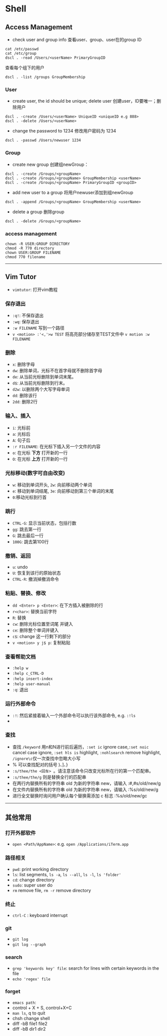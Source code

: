 # Shell

## Access Management

- check user and group info
查看user、group、user在的group ID
```
cat /etc/passwd
cat /etc/group
dscl . -read /Users/<userName> PrimaryGroupID
```
查看每个组下的用户
```
dscl . -list /groups GroupMembership
```
### User
- create user, the id should be unique; delete user
创建user，ID要唯一；删除用户
```
dscl . -create /Users/<userName> UniqueID <uniqueID e.g 888>
dscl . -delete /Users/<userName>
```

- change the password to 1234
修改用户密码为 1234
```
dscl . -passwd /Users/newuser 1234
```

### Group
- create new group
创建组newGroup：
```
dscl . -create /Groups/<groupName>
dscl . -create /Groups/<groupName> GroupMembership <userName>
dscl . -create /Groups/<groupName> PrimaryGroupID <groupID>
```
- add new user to a group
将用户newuser添加到组newGroup
```
dscl . -append /Groups/<groupName> GroupMembership <userName> 
```
- delete a group
删除group
```
dscl . -delete /Groups/<groupName>
```

### access management

```
chown -R USER:GROUP DIRECTORY
chmod -R 770 directory
chown USER:GROUP FILENAME
chmod 770 filename
```

---


## Vim Tutor

- ```vimtutor```: 打开vim教程

### 保存退出
- ```:q!```: 不保存退出
- ```:wq```: 保存退出
- ```:w FILENAME``` 写到一个路径
- ```v <motion> :'<,'>w TEST```  将高亮部分储存至TEST文件中 ```v motion :w FILENAME```


### 删除
- ```x```: 删除字母
- ```dw```: 删除单词，光标不在首字母就不删除首字母
- ```de```: 从当前光标删除到单词末尾。
- ```d$```: 从当前光标删除到行末。
- ```d2w```: 以删除两个大写字母单词
- ```dd```: 删除该行
- ```2dd```: 删除2行

### 输入、插入
- ```i```: 光标前
- ```a```: 光标后
- ```A```: 句子后
- ```:r FILENAME```: 在光标下插入另一个文件的内容
- ```o```: 在光标 **下方** 打开新的一行
- ```O```: 在光标 **上方** 打开新的一行

### 光标移动(数字可自由改变)
- ```w```: 移动到单词开头, ```2w```: 向前移动两个单词
- ```e```: 移动到单词结尾, ```3e```: 向前移动到第三个单词的末尾
- ```0```:移动光标到行首

### 跳行
- ```CTRL-G```: 显示当前状态，包括行数
- ```gg```: 跳去第一行
- ```G```: 跳去最后一行
- ```100G```: 跳去第100行

### 撤销、返回
- ```u```: undo
- ```U```: 恢复到该行的原始状态
- ```CTRL-R```: 撤消掉撤消命令

### 粘贴、替换、修改
- ```dd <Enter> p <Enter>```: 在下方插入被删除的行
- ```r<char>```: 替换当前字符
- ```R```: 替换
- ```cw```: 删除光标位置至词尾 并键入
- ```ce```: 删除整个单词并键入
- ```c$```: change 这一行剩下的部分
- ```v <motion> y j$ p```: 复制粘贴 


### 查看帮助文档
- ```:help w```
- ```:help c_CTRL-D``` 
- ```:help insert-index``` 
- ```:help user-manual```
- ```:q```: 退出

### 运行外部命令
- ```:!```: 然后紧接着输入一个外部命令可以执行该外部命令, e.g. ```:!ls```
- 

### 查找
- 查找 ```/keyword``` 用n和N进行前后遍历，```:set ic``` ignore case,```:set noic``` cancel case ignore, ```:set hls is``` highlight, ```:nohlsearch``` remove highlight, ```/ignore\c```仅一次查找中忽略大小写
- % 可以查找配对的括号 )、]、}
- ```:s/thee/the <回车> ```。请注意该命令只改变光标所在行的第一个匹配串。
- ```:s/thee/the/g``` 则是替换全行的匹配串
- 在两行内替换所有的字符串 old 为新的字符串 new，请输入  :#,#s/old/new/g
- 在文件内替换所有的字符串 old 为新的字符串 new，请输入  :%s/old/new/g
- 进行全文替换时询问用户确认每个替换需添加 c 标志        :%s/old/new/gc

---

## 其他常用

### 打开外部软件
- ```open <Path/AppName>```: e.g. ```open /Applications/iTerm.app```

### 路径相关
- ```pwd```: print working directory
- ```ls```: list segments, ```ls -a```, ```ls --all```, ```ls -l```, ```ls 'folder'```
- ```cd```: change directory
- ```sudo```: super user do
- ```rm``` remove file, ```rm -r``` remove directory

### 终止
- ```ctrl-C``` : keyboard interrupt

### git
- ```git log```
- ```git log --graph```

### search
- ```grep 'keywords key' file```: search for lines with certain keywords in the file
- ```echo 'regex' file```

### forget
- ```emacs path```:
- control + X + S, control+X+C
- ```man ls```, q to quit
- chsh change shell
- diff -bB file1 file2
- diff -bB dir1 dir2